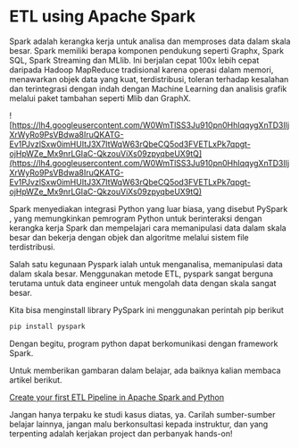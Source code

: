 # ETL using Apache Spark

Spark adalah kerangka kerja untuk analisa dan memproses data dalam skala besar. Spark memiliki berapa komponen pendukung seperti Graphx, Spark SQL, Spark Streaming dan MLlib. Ini berjalan cepat 100x lebih cepat daripada Hadoop MapReduce tradisional karena operasi dalam memori, menawarkan objek data yang kuat, terdistribusi, toleran terhadap kesalahan dan terintegrasi dengan indah dengan Machine Learning dan analisis grafik melalui paket tambahan seperti Mlib dan GraphX.

![https://lh4.googleusercontent.com/W0WmTlSS3Ju910pn0HhIqqygXnTD3IljXrWyRo9PsVBdwa8IruQKATG-Ev1PJvzlSxw0imHUItJ3X7ItWqW63rQbeCQ5od3FVETLxPk7qpgt-ojHpWZe_Mx9nrLGIaC-QkzouViXs09zpyqbeUX9tQ](https://lh4.googleusercontent.com/W0WmTlSS3Ju910pn0HhIqqygXnTD3IljXrWyRo9PsVBdwa8IruQKATG-Ev1PJvzlSxw0imHUItJ3X7ItWqW63rQbeCQ5od3FVETLxPk7qpgt-ojHpWZe_Mx9nrLGIaC-QkzouViXs09zpyqbeUX9tQ)

Spark menyediakan integrasi Python yang luar biasa, yang disebut PySpark , yang memungkinkan pemrogram Python untuk berinteraksi dengan kerangka kerja Spark dan mempelajari cara memanipulasi data dalam skala besar dan bekerja dengan objek dan algoritme melalui sistem file terdistribusi.

Salah satu kegunaan Pyspark ialah untuk menganalisa, memanipulasi data dalam skala besar. Menggunakan metode ETL, pyspark sangat berguna terutama untuk data engineer untuk mengolah data dengan skala sangat besar.

Kita bisa menginstall library PySpark ini menggunakan perintah pip berikut

```bash
pip install pyspark
```

Dengan begitu, program python dapat berkomunikasi dengan framework Spark.

Untuk memberikan gambaran dalam belajar, ada baiknya kalian membaca artikel berikut.

[Create your first ETL Pipeline in Apache Spark and Python](https://towardsdatascience.com/create-your-first-etl-pipeline-in-apache-spark-and-python-ec3d12e2c169)

Jangan hanya terpaku ke studi kasus diatas, ya. Carilah sumber-sumber belajar lainnya, jangan malu berkonsultasi kepada instruktur, dan yang terpenting adalah kerjakan project dan perbanyak hands-on!